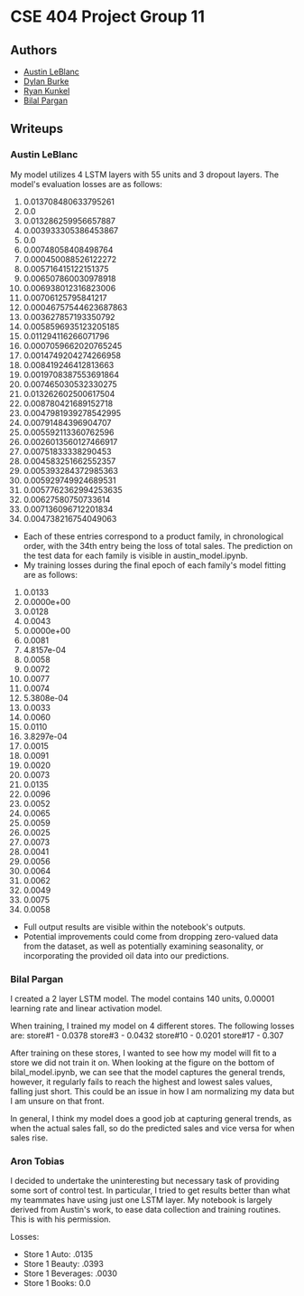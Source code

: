 ﻿# CSE 404 Project Group 11


## Authors

- [Austin LeBlanc](https://github.com/austinleblanc)
- [Dylan Burke](https://github.com/DylanDBurke26)
- [Ryan Kunkel](https://github.com/rykunk21)
- [Bilal Pargan](https://github.com/parganbi)


## Writeups
### Austin LeBlanc
 My model utilizes 4 LSTM layers with 55 units and 3 dropout layers.
 The model's evaluation losses are as follows: 
 1. 0.013708480633795261
 2. 0.0
 3. 0.013286259956657887
 4. 0.003933305386453867
 5. 0.0
 6. 0.00748058408498764
 7. 0.000450088526122272
 8. 0.005716415122151375
 9. 0.006507860030978918
 10. 0.006938012316823006
 11. 0.00706125795841217
 12. 0.00046757544623687863
 13. 0.003627857193350792
 14. 0.0058596935123205185
 15. 0.011294116266071796
 16. 0.0007059662020765245
 17. 0.0014749204274266958
 18. 0.008419246412813663
 19. 0.0019708387553691864
 20. 0.007465030532330275
 21. 0.013262602500617504
 22. 0.008780421689152718
 23. 0.0047981939278542995
 24. 0.00791484396904707
 25. 0.005592113360762596
 26. 0.0026013560127466917
 27. 0.00751833338290453
 28. 0.004583251662552357
 29. 0.005393284372985363
 30. 0.005929749924689531
 31. 0.0057762362994253635
 32. 0.00627580750733614
 33. 0.007136096712201834
 34. 0.004738216754049063
 * Each of these entries correspond to a product family, in chronological order, with the 34th entry being the loss of total sales. The prediction on the test data for each family is visible in austin_model.ipynb. 
 * My training losses during the final epoch of each family's model fitting are as follows:  
 1.  0.0133
 2.  0.0000e+00
 3.  0.0128
 4.  0.0043
 5.  0.0000e+00
 6.  0.0081
 7.  4.8157e-04
 8.  0.0058
 9.  0.0072
 10. 0.0077
 11. 0.0074
 12. 5.3808e-04
 13. 0.0033
 14. 0.0060
 15. 0.0110
 16. 3.8297e-04
 17. 0.0015
 18. 0.0091
 19. 0.0020
 20. 0.0073
 21. 0.0135
 22. 0.0096
 23. 0.0052
 24. 0.0065
 25. 0.0059
 26. 0.0025
 27. 0.0073
 28. 0.0041
 29. 0.0056
 30. 0.0064
 31. 0.0062
 32. 0.0049
 33. 0.0075
 34. 0.0058
 * Full output results are visible within the notebook's outputs.
 * Potential improvements could come from dropping zero-valued data from the dataset, as well as potentially examining seasonality, or incorporating the provided oil data into our predictions. 


### Bilal Pargan
I created a 2 layer LSTM model. The model contains 140 units, 0.00001 learning rate and linear activation model.

When training, I trained my model on 4 different stores. The following losses are:
store#1 - 0.0378
store#3 - 0.0432
store#10 - 0.0201
store#17 - 0.307

After training on these stores, I wanted to see how my model will fit to a store we did not train it on. When looking at the figure on the bottom of bilal_model.ipynb, we can see that the model captures the general trends, however, it regularly fails to reach the highest and lowest sales values, falling just short. This could be an issue in how I am normalizing my data but I am unsure on that front. 

In general, I think my model does a good job at capturing general trends, as when the actual sales fall, so do the predicted sales and vice versa for when sales rise.

### Aron Tobias
I decided to undertake the uninteresting but necessary task of providing some sort of control test.
In particular, I tried to get results better than what my teammates have using just one LSTM layer.
My notebook is largely derived from Austin's work, to ease data collection and training routines. This is with his permission.

Losses:
- Store 1 Auto: .0135
- Store 1 Beauty: .0393
- Store 1 Beverages: .0030
- Store 1 Books: 0.0
